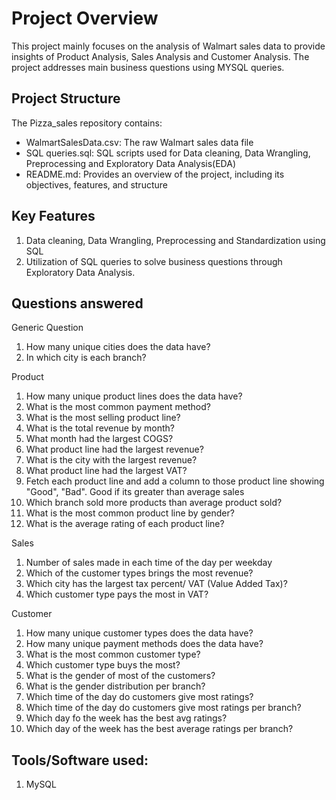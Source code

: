 # Project Overview

This project mainly focuses on the analysis of Walmart sales data to provide insights of Product Analysis, Sales Analysis and Customer Analysis. The project addresses main business questions using MYSQL queries.

## Project Structure
The Pizza_sales repository contains:

* WalmartSalesData.csv: The raw Walmart sales data file
* SQL queries.sql: SQL scripts used for Data cleaning, Data Wrangling, Preprocessing and Exploratory Data Analysis(EDA)
* README.md: Provides an overview of the project, including its objectives, features, and structure
  

## Key Features
1. Data cleaning, Data Wrangling, Preprocessing and Standardization using SQL
2. Utilization of SQL queries to solve business questions through Exploratory Data Analysis.


## Questions answered

Generic Question
1. How many unique cities does the data have?
2. In which city is each branch?

Product
1. How many unique product lines does the data have?
2. What is the most common payment method?
3. What is the most selling product line?
4. What is the total revenue by month?
5. What month had the largest COGS?
6. What product line had the largest revenue?
7. What is the city with the largest revenue?
8. What product line had the largest VAT?
9. Fetch each product line and add a column to those product line showing "Good", "Bad". Good if its greater than average sales
10. Which branch sold more products than average product sold?
11. What is the most common product line by gender?
12. What is the average rating of each product line?
    
Sales
1. Number of sales made in each time of the day per weekday
2. Which of the customer types brings the most revenue?
3. Which city has the largest tax percent/ VAT (Value Added Tax)?
4. Which customer type pays the most in VAT?
   
Customer
1. How many unique customer types does the data have?
2. How many unique payment methods does the data have?
3. What is the most common customer type?
4. Which customer type buys the most?
5. What is the gender of most of the customers?
6. What is the gender distribution per branch?
7. Which time of the day do customers give most ratings?
8. Which time of the day do customers give most ratings per branch?
9. Which day fo the week has the best avg ratings?
10. Which day of the week has the best average ratings per branch?

## Tools/Software used:
1. MySQL

